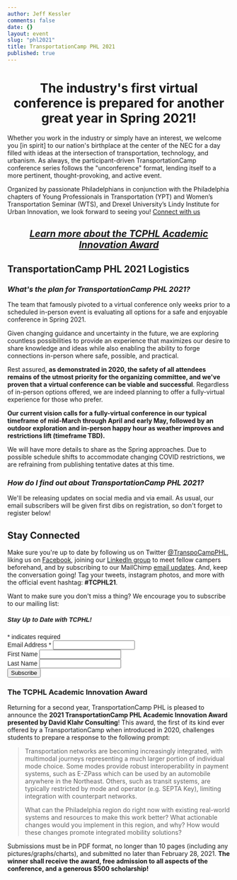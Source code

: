 ```yaml
---
author: Jeff Kessler
comments: false
date: {}
layout: event
slug: "phl2021"
title: TransportationCamp PHL 2021
published: true
---
```

<h1><center>The industry's first virtual conference is prepared for another great year in Spring 2021!</center></h1>

Whether you work in the industry or simply have an interest, we welcome you [in spirit] to our nation's birthplace at the center of the NEC for a day filled with ideas at the intersection of transportation, technology, and urbanism. As always, the participant-driven TransportationCamp conference series follows the "unconference" format, lending itself to a more pertinent, thought-provoking, and active event.

Organized by passionate Philadelphians in conjunction with the Philadelphia chapters of Young Professionals in Transportation (YPT) and Women’s Transportation Seminar (WTS), and Drexel University’s Lindy Institute for Urban Innovation, we look forward to seeing you! [Connect with us](#connect)

## *[<center> Learn more about the TCPHL Academic Innovation Award</center>](#scholarship)*

## TransportationCamp PHL 2021 Logistics

### *What's the plan for TransportationCamp PHL 2021?*

The team that famously pivoted to a virtual conference only weeks prior to a scheduled in-person event is evaluating all options for a safe and enjoyable conference in Spring 2021.

Given changing guidance and uncertainty in the future, we are exploring countless possibilities to provide an experience that maximizes our desire to share knowledge and ideas while also enabling the ability to forge connections in-person where safe, possible, and practical.

Rest assured, **as demonstrated in 2020, the safety of all attendees remains of the utmost priority for the organizing committee, and we've proven that a virtual conference can be viable and successful**. Regardless of in-person options offered, we are indeed planning to offer a fully-virtual experience for those who prefer.

**Our current vision calls for a fully-virtual conference in our typical timeframe of mid-March through April and early May, followed by an outdoor exploration and in-person happy hour as weather improves and restrictions lift (timeframe TBD).**

We will have more details to share as the Spring approaches. Due to possible schedule shifts to accommodate changing COVID restrictions, we are refraining from publishing tentative dates at this time.


### *How do I find out about TransportationCamp PHL 2021?*

We'll be releasing updates on social media and via email. As usual, our email subscribers will be given first dibs on registration, so don't forget to register below!


##  <a name="connect"></a> Stay Connected

Make sure you're up to date by following us on Twitter [@TranspoCampPHL](https://twitter.com/transpocampphl), liking us on [Facebook](http://facebook.com/TranspoCamp-PHL), joining our [LinkedIn group](https://www.linkedin.com/groups/8652914/) to meet fellow campers beforehand, and by subscribing to our MailChimp [email updates](http://eepurl.com/c8tKwH). And, keep the conversation going! Tag your tweets, instagram photos, and more with the official event hashtag: **#TCPHL21**.

Want to make sure you don't miss a thing? We encourage you to subscribe to our mailing list:

<!-- Begin MailChimp Signup Form -->
<link href="//cdn-images.mailchimp.com/embedcode/classic-10_7.css" rel="stylesheet" type="text/css">
<style type="text/css">
	#mc_embed_signup{background:#fff; clear:left; font:14px Helvetica,Arial,sans-serif; }
	/* Add your own MailChimp form style overrides in your site stylesheet or in this style block.
	   We recommend moving this block and the preceding CSS link to the HEAD of your HTML file. */
</style>
<div id="mc_embed_signup">
<form action="https://transportationcamp.us16.list-manage.com/subscribe/post?u=107afa43a0eb0b24c856a920d&amp;id=2063a25409" method="post" id="mc-embedded-subscribe-form" name="mc-embedded-subscribe-form" class="validate" target="_blank" novalidate>
    <div id="mc_embed_signup_scroll">
	<h5>Stay Up to Date with TCPHL!</h5>
<div class="indicates-required"><span class="asterisk">*</span> indicates required</div>
<div class="mc-field-group">
	<label for="mce-EMAIL">Email Address  <span class="asterisk">*</span>
</label>
	<input type="email" value="" name="EMAIL" class="required email" id="mce-EMAIL">
</div>
<div class="mc-field-group">
	<label for="mce-FNAME">First Name </label>
	<input type="text" value="" name="FNAME" class="" id="mce-FNAME">
</div>
<div class="mc-field-group">
	<label for="mce-LNAME">Last Name </label>
	<input type="text" value="" name="LNAME" class="" id="mce-LNAME">
</div>
	<div id="mce-responses" class="clear">
		<div class="response" id="mce-error-response" style="display:none"></div>
		<div class="response" id="mce-success-response" style="display:none"></div>
	</div>    <!-- real people should not fill this in and expect good things - do not remove this or risk form bot signups-->
    <div style="position: absolute; left: -5000px;" aria-hidden="true"><input type="text" name="b_107afa43a0eb0b24c856a920d_2063a25409" tabindex="-1" value=""></div>
    <div class="clear"><input type="submit" value="Subscribe" name="subscribe" id="mc-embedded-subscribe" class="button"></div>
    </div>
</form>
</div>
<script type='text/javascript' src='//s3.amazonaws.com/downloads.mailchimp.com/js/mc-validate.js'></script><script type='text/javascript'>(function($) {window.fnames = new Array(); window.ftypes = new Array();fnames[0]='EMAIL';ftypes[0]='email';fnames[1]='FNAME';ftypes[1]='text';fnames[2]='LNAME';ftypes[2]='text';}(jQuery));var $mcj = jQuery.noConflict(true);</script>
<!--End mc_embed_signup-->


### <a name="scholarship"></a> The TCPHL Academic Innovation Award

Returning for a second year, TransportationCamp PHL is pleased to announce the **2021 TransportationCamp PHL Academic Innovation Award presented by David Klahr Consulting**! This award, the first of its kind ever offered by a TransportationCamp when introduced in 2020, challenges students to prepare a response to the following prompt:

> Transportation networks are becoming increasingly integrated, with multimodal journeys representing a much larger portion of individual mode choice. Some modes provide robust interoperability in payment systems, such as E-ZPass which can be used by an automobile anywhere in the Northeast. Others, such as transit systems, are typically restricted by mode and operator (e.g. SEPTA Key), limiting integration with counterpart networks.
> 
> What can the Philadelphia region do right now with existing real-world systems and resources to make this work better?  What actionable changes would you implement in this region, and why? How would these changes promote integrated mobility solutions?

Submissions must be in PDF format, no longer than 10 pages (including any pictures/graphs/charts), and submitted no later than February 28, 2021. **The winner shall receive the award, free admission to all aspects of the conference, and a generous $500 scholarship!**

